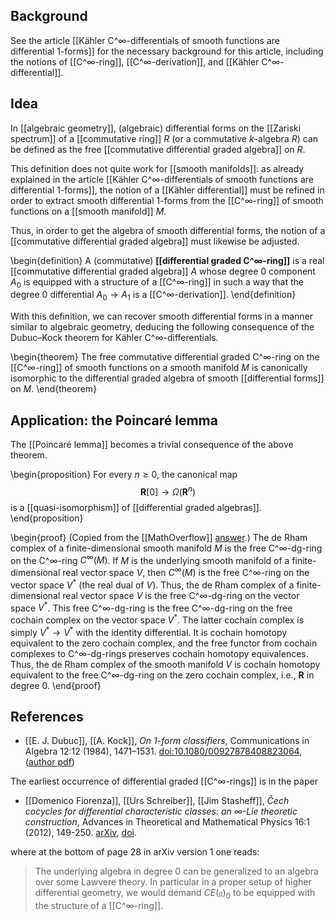## Background

See the article [[Kähler C^∞-differentials of smooth functions are differential 1-forms]] for the necessary background for this article, including the notions of [[C^∞-ring]], [[C^∞-derivation]], and [[Kähler C^∞-differential]].

## Idea

In [[algebraic geometry]], (algebraic) differential forms on the [[Zariski spectrum]] of a [[commutative ring]] $R$ (or a commutative $k$-algebra $R$) can be defined as the free [[commutative differential graded algebra]] on $R$.

This definition does not quite work for [[smooth manifolds]]: as already explained in the article [[Kähler C^∞-differentials of smooth functions are differential 1-forms]], the notion of a [[Kähler differential]] must be refined in order to extract smooth differential 1-forms from the [[C^∞-ring]] of smooth functions on a [[smooth manifold]] $M$.

Thus, in order to get the algebra of smooth differential forms, the notion of a [[commutative differential graded algebra]] must likewise be adjusted.

\begin{definition}
A (commutative) __[[differential graded C^∞-ring]]__ is a real [[commutative differential graded algebra]] $A$ whose degree 0 component $A_0$ is equipped with a structure of a [[C^∞-ring]] in such a way that the degree 0 differential $A_0\to A_1$ is a [[C^∞-derivation]].
\end{definition}

With this definition, we can recover smooth differential forms in a manner similar to algebraic geometry, deducing the following consequence of the Dubuc–Kock theorem for Kähler C^∞-differentials.

\begin{theorem}
The free commutative differential graded C^∞-ring on the [[C^∞-ring]] of smooth functions on a smooth manifold $M$ is canonically isomorphic to the differential graded algebra of smooth [[differential forms]] on $M$.
\end{theorem}

## Application: the Poincaré lemma

The [[Poincaré lemma]] becomes a trivial consequence of the above theorem.

\begin{proposition}
For every $n\ge0$, the canonical map
$$\mathbf{R}[0]\to \Omega(\mathbf{R}^n)$$
is a [[quasi-isomorphism]] of [[differential graded algebras]]. 
\end{proposition}

\begin{proof}
(Copied from the [[MathOverflow]] [answer](https://mathoverflow.net/questions/38439/integrals-from-a-non-analytic-point-of-view/38479#38479).)
The de Rham complex of a finite-dimensional smooth manifold $M$ is the free C^∞-dg-ring on the C^∞-ring $C^\infty(M)$.
If $M$ is the underlying smooth manifold of a finite-dimensional real vector space $V$, then $C^\infty(M)$ is the free C^∞-ring on the vector space $V^*$ (the real dual of $V$).  Thus, the de Rham complex of a finite-dimensional real vector space $V$ is the free C^∞-dg-ring on the vector space $V^*$.  This free C^∞-dg-ring is the free C^∞-dg-ring on the free cochain complex on the vector space $V^*$.  The latter cochain complex is simply $V^*\to V^*$ with the identity differential.  It is cochain homotopy equivalent to the zero cochain complex, and the free functor from cochain complexes to C^∞-dg-rings preserves cochain homotopy equivalences.
Thus, the de Rham complex of the smooth manifold $V$ is cochain homotopy equivalent to the free C^∞-dg-ring on
the zero cochain complex, i.e., $\mathbf{R}$ in degree 0.
\end{proof}

## References

* [[E. J. Dubuc]], [[A. Kock]], _On 1-form classifiers_, Communications in Algebra 12:12 (1984), 1471–1531.  [doi:10.1080/00927878408823064](https://doi.org/10.1080/00927878408823064), ([author pdf](https://tildeweb.au.dk/au76680/DK84.pdf))

The earliest occurrence of differential graded [[C^∞-rings]] is in the paper

* [[Domenico Fiorenza]], [[Urs Schreiber]], [[Jim Stasheff]], _Čech cocycles for differential characteristic classes: an ∞-Lie theoretic construction_, Advances in Theoretical and Mathematical Physics 16:1 (2012), 149-250.  [arXiv](https://arxiv.org/abs/1011.4735), [doi](https://doi.org/10.4310/atmp.2012.v16.n1.a5).


where at the bottom of page 28 in arXiv version 1 one reads:

> The underlying algebra in degree 0 can be generalized to an algebra over some Lawvere theory. In particular in a proper setup of higher differential geometry, we would demand $CE(\mathfrak{g})_0$ to be equipped with the structure of a [[C^∞-ring]].
